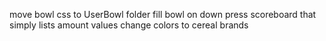 move bowl css to UserBowl folder
fill bowl on down press
scoreboard that simply lists amount values
change colors to cereal brands